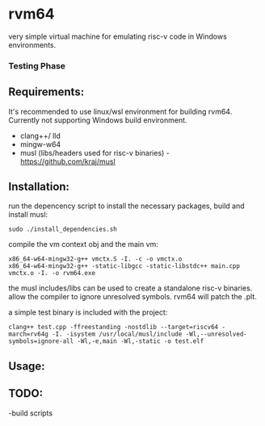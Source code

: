 # rvm64
very simple virtual machine for emulating risc-v code in Windows environments.

### Testing Phase

## Requirements:
It's recommended to use linux/wsl environment for building rvm64. Currently not supporting Windows build environment.
- clang++/ lld
- mingw-w64
- musl (libs/headers used for risc-v binaries) - https://github.com/kraj/musl

## Installation:
run the depencency script to install the necessary packages, build and install musl:
```
sudo ./install_dependencies.sh
```
compile the vm context obj and the main vm:
```
x86_64-w64-mingw32-g++ vmctx.S -I. -c -o vmctx.o
x86_64-w64-mingw32-g++ -static-libgcc -static-libstdc++ main.cpp vmctx.o -I. -o rvm64.exe
```
the musl includes/libs can be used to create a standalone risc-v binaries.
allow the compiler to ignore unresolved symbols. rvm64 will patch the .plt.

a simple test binary is included with the project:
```
clang++ test.cpp -ffreestanding -nostdlib --target=riscv64 -march=rv64g -I. -isystem /usr/local/musl/include -Wl,--unresolved-symbols=ignore-all -Wl,-e,main -Wl,-static -o test.elf
```
## Usage:

## TODO:
-build scripts
